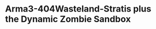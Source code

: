 Arma3-404Wasteland-Stratis plus the Dynamic Zombie Sandbox
==========================================================
